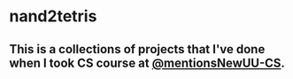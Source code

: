 # nand2tetris
## This is a collections of projects that I've done when I took CS course at [@mentionsNewUU-CS](https://github.com/NewUU-CS).
